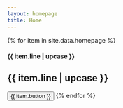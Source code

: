 ```yaml
---
layout: homepage
title: Home
---
```

<div class="jumbotron jumbotron-fluid indextron">
  <div class="container text-center">
    {% for item in site.data.homepage %}
    <h4 class="d-block d-md-none mission">{{ item.line | upcase }}</h4>
    <h2 class="d-none d-md-block mission">{{ item.line | upcase }}</h2>
    <a href="{{ site.baseurl }}{{ item.buttonLink }}"><button class="btn btn-primary indexButton">{{ item.button }}</button></a>
    {% endfor %}
  </div>
</div>

